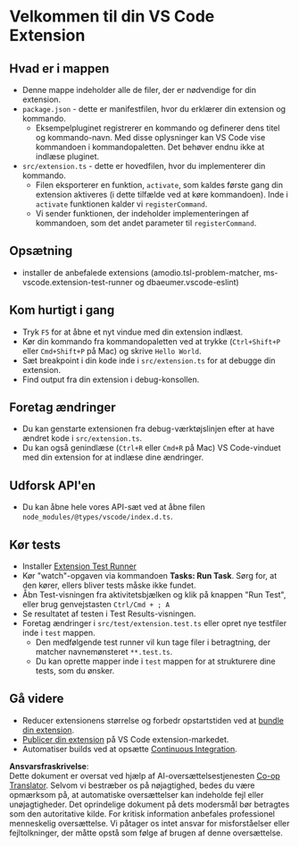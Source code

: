 <!--
CO_OP_TRANSLATOR_METADATA:
{
  "original_hash": "62b2632720dd39ef391d6b60b9b4bfb8",
  "translation_date": "2025-05-09T05:37:50+00:00",
  "source_file": "code/09.UpdateSamples/Aug/vscode/phiext/vsc-extension-quickstart.md",
  "language_code": "da"
}
-->
# Velkommen til din VS Code Extension

## Hvad er i mappen

* Denne mappe indeholder alle de filer, der er nødvendige for din extension.
* `package.json` - dette er manifestfilen, hvor du erklærer din extension og kommando.
  * Eksempelpluginet registrerer en kommando og definerer dens titel og kommando-navn. Med disse oplysninger kan VS Code vise kommandoen i kommandopaletten. Det behøver endnu ikke at indlæse pluginet.
* `src/extension.ts` - dette er hovedfilen, hvor du implementerer din kommando.
  * Filen eksporterer en funktion, `activate`, som kaldes første gang din extension aktiveres (i dette tilfælde ved at køre kommandoen). Inde i `activate` funktionen kalder vi `registerCommand`.
  * Vi sender funktionen, der indeholder implementeringen af kommandoen, som det andet parameter til `registerCommand`.

## Opsætning

* installer de anbefalede extensions (amodio.tsl-problem-matcher, ms-vscode.extension-test-runner og dbaeumer.vscode-eslint)

## Kom hurtigt i gang

* Tryk `F5` for at åbne et nyt vindue med din extension indlæst.
* Kør din kommando fra kommandopaletten ved at trykke (`Ctrl+Shift+P` eller `Cmd+Shift+P` på Mac) og skrive `Hello World`.
* Sæt breakpoint i din kode inde i `src/extension.ts` for at debugge din extension.
* Find output fra din extension i debug-konsollen.

## Foretag ændringer

* Du kan genstarte extensionen fra debug-værktøjslinjen efter at have ændret kode i `src/extension.ts`.
* Du kan også genindlæse (`Ctrl+R` eller `Cmd+R` på Mac) VS Code-vinduet med din extension for at indlæse dine ændringer.

## Udforsk API'en

* Du kan åbne hele vores API-sæt ved at åbne filen `node_modules/@types/vscode/index.d.ts`.

## Kør tests

* Installer [Extension Test Runner](https://marketplace.visualstudio.com/items?itemName=ms-vscode.extension-test-runner)
* Kør "watch"-opgaven via kommandoen **Tasks: Run Task**. Sørg for, at den kører, ellers bliver tests måske ikke fundet.
* Åbn Test-visningen fra aktivitetsbjælken og klik på knappen "Run Test", eller brug genvejstasten `Ctrl/Cmd + ; A`
* Se resultatet af testen i Test Results-visningen.
* Foretag ændringer i `src/test/extension.test.ts` eller opret nye testfiler inde i `test` mappen.
  * Den medfølgende test runner vil kun tage filer i betragtning, der matcher navnemønsteret `**.test.ts`.
  * Du kan oprette mapper inde i `test` mappen for at strukturere dine tests, som du ønsker.

## Gå videre

* Reducer extensionens størrelse og forbedr opstartstiden ved at [bundle din extension](https://code.visualstudio.com/api/working-with-extensions/bundling-extension).
* [Publicer din extension](https://code.visualstudio.com/api/working-with-extensions/publishing-extension) på VS Code extension-markedet.
* Automatiser builds ved at opsætte [Continuous Integration](https://code.visualstudio.com/api/working-with-extensions/continuous-integration).

**Ansvarsfraskrivelse**:  
Dette dokument er oversat ved hjælp af AI-oversættelsestjenesten [Co-op Translator](https://github.com/Azure/co-op-translator). Selvom vi bestræber os på nøjagtighed, bedes du være opmærksom på, at automatiske oversættelser kan indeholde fejl eller unøjagtigheder. Det oprindelige dokument på dets modersmål bør betragtes som den autoritative kilde. For kritisk information anbefales professionel menneskelig oversættelse. Vi påtager os intet ansvar for misforståelser eller fejltolkninger, der måtte opstå som følge af brugen af denne oversættelse.